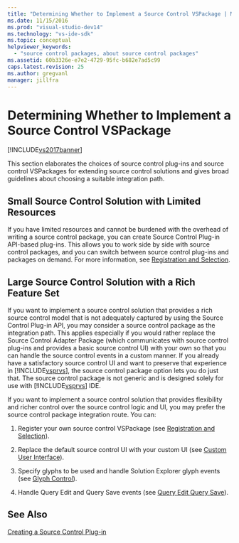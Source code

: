 ```yaml
---
title: "Determining Whether to Implement a Source Control VSPackage | Microsoft Docs"
ms.date: 11/15/2016
ms.prod: "visual-studio-dev14"
ms.technology: "vs-ide-sdk"
ms.topic: conceptual
helpviewer_keywords: 
  - "source control packages, about source control packages"
ms.assetid: 60b3326e-e7e2-4729-95fc-b682e7ad5c99
caps.latest.revision: 25
ms.author: gregvanl
manager: jillfra
---
```

# Determining Whether to Implement a Source Control VSPackage
[!INCLUDE[vs2017banner](../../includes/vs2017banner.md)]

This section elaborates the choices of source control plug-ins and source control VSPackages for extending source control solutions and gives broad guidelines about choosing a suitable integration path.  
  
## Small Source Control Solution with Limited Resources  
 If you have limited resources and cannot be burdened with the overhead of writing a source control package, you can create Source Control Plug-in API-based plug-ins. This allows you to work side by side with source control packages, and you can switch between source control plug-ins and packages on demand. For more information, see [Registration and Selection](../../extensibility/internals/registration-and-selection-source-control-vspackage.md).  
  
## Large Source Control Solution with a Rich Feature Set  
 If you want to implement a source control solution that provides a rich source control model that is not adequately captured by using the Source Control Plug-in API, you may consider a source control package as the integration path. This applies especially if you would rather replace the Source Control Adapter Package (which communicates with source control plug-ins and provides a basic source control UI) with your own so that you can handle the source control events in a custom manner. If you already have a satisfactory source control UI and want to preserve that experience in [!INCLUDE[vsprvs](../../includes/vsprvs-md.md)], the source control package option lets you do just that. The source control package is not generic and is designed solely for use with [!INCLUDE[vsprvs](../../includes/vsprvs-md.md)] IDE.  
  
 If you want to implement a source control solution that provides flexibility and richer control over the source control logic and UI, you may prefer the source control package integration route. You can:  
  
1.  Register your own source control VSPackage (see [Registration and Selection](../../extensibility/internals/registration-and-selection-source-control-vspackage.md)).  
  
2.  Replace the default source control UI with your custom UI (see [Custom User Interface](../../extensibility/internals/custom-user-interface-source-control-vspackage.md)).  
  
3.  Specify glyphs to be used and handle Solution Explorer glyph events (see [Glyph Control](../../extensibility/internals/glyph-control-source-control-vspackage.md)).  
  
4.  Handle Query Edit and Query Save events (see [Query Edit Query Save](../../extensibility/internals/query-edit-query-save-source-control-vspackage.md)).  
  
## See Also  
 [Creating a Source Control Plug-in](../../extensibility/internals/creating-a-source-control-plug-in.md)
